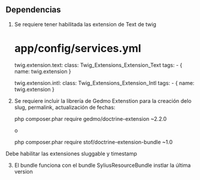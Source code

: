 Dependencias
------------


1. Se requiere tener habilitada las extension de Text de twig
    # app/config/services.yml
    twig.extension.text:
        class: Twig_Extensions_Extension_Text
        tags:
            - { name: twig.extension }

    twig.extension.intl:
        class: Twig_Extensions_Extension_Intl
        tags:
            - { name: twig.extension }

2. Se requiere incluir la librería de Gedmo Extenstion para la creación delo slug, permalink, actualización de fechas:

    php composer.phar require gedmo/doctrine-extension ~2.2.0

    o

    php composer.phar require stof/doctrine-extension-bundle ~1.0

Debe habilitar las extensiones sluggable y timestamp

3. El bundle funciona con el bundle SyliusResourceBundle instlar la última version